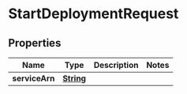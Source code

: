 

# StartDeploymentRequest


## Properties

| Name | Type | Description | Notes |
|------------ | ------------- | ------------- | -------------|
|**serviceArn** | [**String**](String.md) |  |  |



